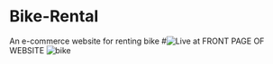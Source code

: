 # Bike-Rental
An e-commerce website for renting bike
#![Live at](https://itsmohitmkk.github.io/Bike-Rental/)
FRONT PAGE OF WEBSITE
![bike](https://user-images.githubusercontent.com/74761614/104839164-6e869180-58e5-11eb-9d22-72c2fc95b477.jpeg)
